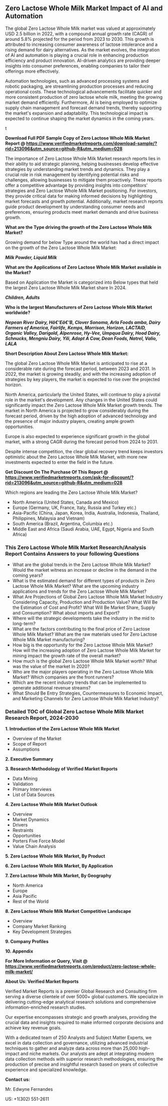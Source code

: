 <h2>Zero Lactose Whole Milk Market Impact of AI and Automation</h2><p>The global Zero Lactose Whole Milk market was valued at approximately USD 2.5 billion in 2022, with a compound annual growth rate (CAGR) of around 5.8% projected for the period from 2023 to 2030. This growth is attributed to increasing consumer awareness of lactose intolerance and a rising demand for dairy alternatives. As the market evolves, the integration of AI and automation is playing a crucial role in enhancing production efficiency and product innovation. AI-driven analytics are providing deeper insights into consumer preferences, enabling companies to tailor their offerings more effectively.</p><p>Automation technologies, such as advanced processing systems and robotic packaging, are streamlining production processes and reducing operational costs. These technological advancements facilitate quicker and more consistent production of zero lactose whole milk, meeting the growing market demand efficiently. Furthermore, AI is being employed to optimize supply chain management and forecast demand trends, thereby supporting the market's expansion and adaptability. This technological impact is expected to continue shaping the market dynamics in the coming years.</p>t</p><p id="" class=""><strong>Download Full PDF Sample Copy of Zero Lactose Whole Milk Market Report @ <a href="https://www.verifiedmarketreports.com/download-sample/?rid=213096&utm_source=github-R&utm_medium=028" target="_blank">https://www.verifiedmarketreports.com/download-sample/?rid=213096&utm_source=github-R&utm_medium=028</a></strong></p><p>The importance of&nbsp;Zero Lactose Whole Milk Market research reports lies in their ability to aid strategic planning, helping businesses develop effective strategies by understanding market trends and dynamics. They play a crucial role in risk management by identifying potential risks and challenges, allowing businesses to mitigate them proactively. These reports offer a competitive advantage by providing insights into competitors' strategies and Zero Lactose Whole Milk Market positioning. For investors, they provide critical data for making informed decisions by highlighting market forecasts and growth potential. Additionally, market research reports guide product development by understanding consumer needs and preferences, ensuring products meet market demands and drive business growth.</p><p><strong>What are the&nbsp;Type driving the growth of the Zero Lactose Whole Milk Market?</strong></p><p id="" class="">Growing demand for below Type around the world has had a direct impact on the growth of the Zero Lactose Whole Milk Market:</p><em><strong>Milk Powder, Liquid Milk</strong></em></p><strong>What are the&nbsp;Applications&nbsp;of Zero Lactose Whole Milk Market available in the Market?</strong></p><p id="" class="">Based on Application the Market is categorized into Below types that held the largest Zero Lactose Whole Milk Market share In 2024.</p><em><strong>Children, Adults</strong></em></p><strong>Who is the largest Manufacturers of Zero Lactose Whole Milk Market worldwide?</strong></p><p><em><strong>Nepean River Dairy, Hâ€‘Eâ€‘B, Clover Sonoma, Arla Foods amba, Dairy Farmers of America, Fairlife, Kemps, Morrison, Horizon, LACTAID, Organic Valley, Darigold, Alpenrose, Hy-Vee, Umpqua Dairy, Hood Dairy, Schnucks, Mengniu Dairy, Yili, Adopt A Cow, Dean Foods, Natrel, Valio, LALA</strong></em></p><p id="" class=""><strong>Short Description About Zero Lactose Whole Milk Market:</strong></p><p>The global Zero Lactose Whole Milk Market is anticipated to rise at a considerable rate during the forecast period, between 2023 and 2031. In 2022, the market is growing steadily, and with the increasing adoption of strategies by key players, the market is expected to rise over the projected horizon.</p><p>North America, particularly the United States, will continue to play a pivotal role in the market's development. Any changes in the United States could significantly impact the Zero Lactose Whole Milk Market growth trends. The market in North America is projected to grow considerably during the forecast period, driven by the high adoption of advanced technology and the presence of major industry players, creating ample growth opportunities.</p><p>Europe is also expected to experience significant growth in the global market, with a strong CAGR during the forecast period from 2024 to 2031.</p><p>Despite intense competition, the clear global recovery trend keeps investors optimistic about the Zero Lactose Whole Milk Market, with more new investments expected to enter the field in the future.</p><p id="" class=""><strong>Get Discount On The Purchase Of This Report @ <a href="https://www.verifiedmarketreports.com/ask-for-discount/?rid=213096&utm_source=github-R&utm_medium=028" target="_blank">https://www.verifiedmarketreports.com/ask-for-discount/?rid=213096&utm_source=github-R&utm_medium=028</a></strong></p>Which regions are leading the Zero Lactose Whole Milk Market?</p><ul><li>North America (United States, Canada and Mexico)</li><li>Europe (Germany, UK, France, Italy, Russia and Turkey etc.)</li><li>Asia-Pacific (China, Japan, Korea, India, Australia, Indonesia, Thailand, Philippines, Malaysia and Vietnam)</li><li>South America (Brazil, Argentina, Columbia etc.)</li><li>Middle East and Africa (Saudi Arabia, UAE, Egypt, Nigeria and South Africa)</li></ul><h3 id="" class="">This Zero Lactose Whole Milk Market Research/Analysis Report Contains Answers to your following Questions</h3><ul><li>What are the global trends in the Zero Lactose Whole Milk Market? Would the market witness an increase or decline in the demand in the coming years?</li><li>What is the estimated demand for different types of products in Zero Lactose Whole Milk Market? What are the upcoming industry applications and trends for the Zero Lactose Whole Milk Market?</li><li>What Are Projections of Global Zero Lactose Whole Milk Market Industry Considering Capacity, Production and Production Value? What Will Be the Estimation of Cost and Profit? What Will Be Market Share, Supply and Consumption? What about imports and Export?</li><li>Where will the strategic developments take the industry in the mid to long-term?</li><li>What are the factors contributing to the final price of Zero Lactose Whole Milk Market? What are the raw materials used for Zero Lactose Whole Milk Market manufacturing?</li><li>How big is the opportunity for the Zero Lactose Whole Milk Market? How will the increasing adoption of Zero Lactose Whole Milk Market for mining impact the growth rate of the overall market?</li><li>How much is the global Zero Lactose Whole Milk Market worth? What was the value of the market In 2020?</li><li>Who are the major players operating in the Zero Lactose Whole Milk Market? Which companies are the front runners?</li><li>Which are the recent industry trends that can be implemented to generate additional revenue streams?</li><li>What Should Be Entry Strategies, Countermeasures to Economic Impact, and Marketing Channels for Zero Lactose Whole Milk Market Industry?</li></ul><h3 id="" class="">Detailed TOC of Global Zero Lactose Whole Milk Market Research Report, 2024-2030</h3><p id="" class=""><strong>1. Introduction of the Zero Lactose Whole Milk Market</strong></p><ul><li>Overview of the Market</li><li>Scope of Report</li><li>Assumptions</li></ul><p id="" class=""><strong>2. Executive Summary</strong></p><p id="" class=""><strong>3. Research Methodology of Verified Market Reports</strong></p><ul><li>Data Mining</li><li>Validation</li><li>Primary Interviews</li><li>List of Data Sources</li></ul><p id="" class=""><strong>4. Zero Lactose Whole Milk Market Outlook</strong></p><ul><li>Overview</li><li>Market Dynamics</li><li>Drivers</li><li>Restraints</li><li>Opportunities</li><li>Porters Five Force Model</li><li>Value Chain Analysis</li></ul><p id="" class=""><strong>5. Zero Lactose Whole Milk Market, By Product</strong></p><p id="" class=""><strong>6. Zero Lactose Whole Milk Market, By Application</strong></p><p id="" class=""><strong>7. Zero Lactose Whole Milk Market, By Geography</strong></p><ul><li>North America</li><li>Europe</li><li>Asia Pacific</li><li>Rest of the World</li></ul><p id="" class=""><strong>8. Zero Lactose Whole Milk Market Competitive Landscape</strong></p><ul><li>Overview</li><li>Company Market Ranking</li><li>Key Development Strategies</li></ul><p id="" class=""><strong>9. Company Profiles</strong></p><p id="" class=""><strong>10. Appendix</strong></p><p id="" class=""><strong>For More Information or Query, Visit @ <a href="https://www.verifiedmarketreports.com/product/zero-lactose-whole-milk-market/" target="_blank">https://www.verifiedmarketreports.com/product/zero-lactose-whole-milk-market/</a></strong></p><p id="" class=""><strong>About Us: Verified Market Reports</strong></p><p id="" class="">Verified Market Reports is a premier Global Research and Consulting firm serving a diverse clientele of over 5000+ global customers. We specialize in delivering cutting-edge analytical research solutions and comprehensive information-enriched research studies.</p><p id="" class="">Our expertise encompasses strategic and growth analyses, providing the crucial data and insights required to make informed corporate decisions and achieve key revenue goals.</p><p id="" class="">With a dedicated team of 250 Analysts and Subject Matter Experts, we excel in data collection and governance, utilizing advanced industrial techniques to gather and analyze data across more than 25,000 high-impact and niche markets. Our analysts are adept at integrating modern data collection methods with superior research methodologies, ensuring the production of precise and insightful research based on years of collective experience and specialized knowledge.</p><p id="" class=""><strong>Contact us:</strong></p><p id="" class="">Mr. Edwyne Fernandes</p><p id="" class="">US: +1(302) 551-2611</p>